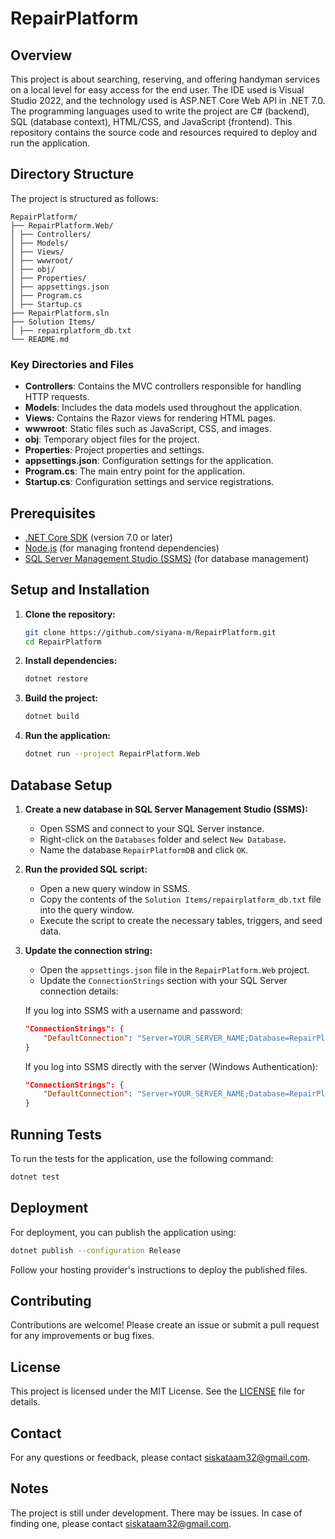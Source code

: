 
# RepairPlatform

## Overview

This project is about searching, reserving, and offering handyman services on a local level for easy access for the end user. The IDE used is Visual Studio 2022, and the technology used is ASP.NET Core Web API in .NET 7.0. The programming languages used to write the project are C# (backend), SQL (database context), HTML/CSS, and JavaScript (frontend). This repository contains the source code and resources required to deploy and run the application.

## Directory Structure

The project is structured as follows:

```
RepairPlatform/
├── RepairPlatform.Web/
│ ├── Controllers/
│ ├── Models/
│ ├── Views/
│ ├── wwwroot/
│ ├── obj/
│ ├── Properties/
│ ├── appsettings.json
│ ├── Program.cs
│ ├── Startup.cs
├── RepairPlatform.sln
├── Solution Items/
│ ├── repairplatform_db.txt
└── README.md
```

### Key Directories and Files

- **Controllers**: Contains the MVC controllers responsible for handling HTTP requests.
- **Models**: Includes the data models used throughout the application.
- **Views**: Contains the Razor views for rendering HTML pages.
- **wwwroot**: Static files such as JavaScript, CSS, and images.
- **obj**: Temporary object files for the project.
- **Properties**: Project properties and settings.
- **appsettings.json**: Configuration settings for the application.
- **Program.cs**: The main entry point for the application.
- **Startup.cs**: Configuration settings and service registrations.

## Prerequisites

- [.NET Core SDK](https://dotnet.microsoft.com/download) (version 7.0 or later)
- [Node.js](https://nodejs.org/) (for managing frontend dependencies)
- [SQL Server Management Studio (SSMS)](https://aka.ms/ssmsfullsetup) (for database management)

## Setup and Installation

1. **Clone the repository:**
    ```sh
    git clone https://github.com/siyana-m/RepairPlatform.git
    cd RepairPlatform
    ```

2. **Install dependencies:**
    ```sh
    dotnet restore
    ```

3. **Build the project:**
    ```sh
    dotnet build
    ```

4. **Run the application:**
    ```sh
    dotnet run --project RepairPlatform.Web
    ```

## Database Setup

1. **Create a new database in SQL Server Management Studio (SSMS):**
    - Open SSMS and connect to your SQL Server instance.
    - Right-click on the `Databases` folder and select `New Database`.
    - Name the database `RepairPlatformDB` and click `OK`.

2. **Run the provided SQL script:**
    - Open a new query window in SSMS.
    - Copy the contents of the `Solution Items/repairplatform_db.txt` file into the query window.
    - Execute the script to create the necessary tables, triggers, and seed data.

3. **Update the connection string:**
    - Open the `appsettings.json` file in the `RepairPlatform.Web` project.
    - Update the `ConnectionStrings` section with your SQL Server connection details:

    If you log into SSMS with a username and password:
    ```json
    "ConnectionStrings": {
        "DefaultConnection": "Server=YOUR_SERVER_NAME;Database=RepairPlatformDB;User Id=YOUR_USERNAME;Password=YOUR_PASSWORD;"
    }
    ```

    If you log into SSMS directly with the server (Windows Authentication):
    ```json
    "ConnectionStrings": {
        "DefaultConnection": "Server=YOUR_SERVER_NAME;Database=RepairPlatformDB;Trusted_Connection=True;"
    }
    ```

## Running Tests

To run the tests for the application, use the following command:

```sh
dotnet test
```

## Deployment

For deployment, you can publish the application using:

```sh
dotnet publish --configuration Release
```

Follow your hosting provider's instructions to deploy the published files.

## Contributing

Contributions are welcome! Please create an issue or submit a pull request for any improvements or bug fixes.

## License

This project is licensed under the MIT License. See the [LICENSE](LICENSE) file for details.

## Contact

For any questions or feedback, please contact [siskataam32@gmail.com](mailto:siskataam32@gmail.com).

## Notes

The project is still under development. There may be issues. In case of finding one, please contact [siskataam32@gmail.com](mailto:siskataam32@gmail.com).
